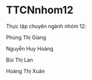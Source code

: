 # TTCNnhom12 
Thực tập chuyên ngành nhóm 12: 

Phùng Thị Giang

Nguyễn Huy Hoàng

Bùi Thị Lan

Hoàng Thị Xuân

